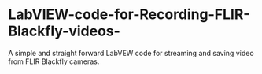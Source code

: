 # LabVIEW-code-for-Recording-FLIR-Blackfly-videos-
A simple and straight forward LabVEW code for streaming and saving video from FLIR Blackfly cameras. 
